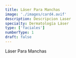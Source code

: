 ```yaml
---
title: Láser Para Manchas
image: './images/card4.avif'
description: Descripcion Laser
specialty: Dermatología Láser
type: ['faciales']
numberType: 1
draft: false
---
```


Láser Para Manchas
